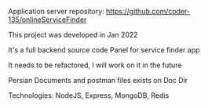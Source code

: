 Application server repository:  https://github.com/coder-135/onlineServiceFinder

This project was developed in Jan 2022

It's a full backend source code Panel for service finder app

It needs to be refactored, I will work on it in the future

Persian Documents and postman files exists on Doc Dir

Technologies:
NodeJS, Express, MongoDB, Redis
